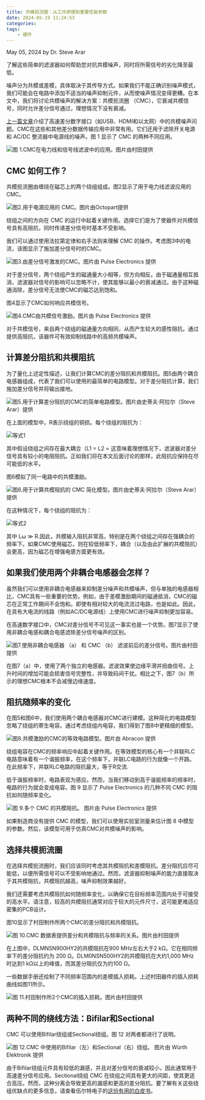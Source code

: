 ```yaml
---
title: 共模扼流圈：从工作原理到重要性能参数
date: 2024-05-19 11:24:53
categories:
tags:
    - 硬件
---
```



May 05, 2024 by Dr. Steve Arar

了解这些简单的滤波器如何帮助您对抗共模噪声，同时将所需信号的劣化降至最低。

噪声分为共模或差模，具体取决于其传导方式。如果我们不能正确识别噪声模式，我们可能会在电路中添加不适当的噪声抑制元件，从而使噪声情况变得更糟。在本文中，我们将讨论共模噪声的解决方案：共模扼流圈 （CMC），它衰减共模信号，同时允许差分信号通过，理想情况下没有衰减。

[上一篇文章](https://www.allaboutcircuits.com/technical-articles/common-mode-noise-in-differential-links-what-it-is-how-it-propagates-and-where-it-comes-from/)介绍了高速差分数字接口（如USB、HDMI和以太网）中的共模噪声问题。CMC在这些和其他差分数据传输应用中非常有用。它们还用于滤除开关电源和 AC/DC 整流器中电源线的噪声。图 1 显示了 CMC 的两种不同应用。

![图 1.CMC在电力线和信号线滤波中的应用。图片由村田提供](https://www.allaboutcircuits.com/uploads/articles/common-mode-chokes-from-working-principles-to-important-performance-parameters-fig1.jpg)

<!-- more -->

## CMC 如何工作？

共模扼流圈由缠绕在磁芯上的两个绕组组成。图2显示了用于电力线滤波应用的CMC。

![图2.用于电源应用的 CMC。图片由Octopart提供](https://www.allaboutcircuits.com/uploads/articles/common-mode-chokes-from-working-principles-to-important-performance-parameters-fig2.jpg)

绕组之间的方向在 CMC 的运行中起着关键作用。选择它们是为了使器件对共模信号具有高阻抗，同时传递差分信号时基本不受影响。

我们可以通过使用法拉第定律和右手法则来理解 CMC 的操作。考虑图3中的电流，该图显示了施加差分信号时的CMC。

![图3.由差分信号激发的CMC。图片由 Pulse Electronics 提供](https://www.allaboutcircuits.com/uploads/articles/common-mode-chokes-from-working-principles-to-important-performance-parameters-fig3.jpg)

对于差分信号，两个绕组产生的磁通量大小相等，但方向相反。由于磁通量相互抵消，滤波器对信号的影响可以忽略不计，使其能够以最小的衰减通过。由于这种磁通消除，差分信号无法使CMC的磁芯达到饱和。

图4显示了CMC如何响应共模信号。

![图4.CMC由共模信号激励。图片由 Pulse Electronics 提供](https://www.allaboutcircuits.com/uploads/articles/common-mode-chokes-from-working-principles-to-important-performance-parameters-fig4.jpg)

对于共模信号，来自两个绕组的磁通量方向相同，从而产生较大的感性阻抗。通过提供高阻抗，该器件可有效抑制线路中的高频共模噪声。

## 计算差分阻抗和共模阻抗

为了量化上述定性描述，让我们计算CMC的差分阻抗和共模阻抗。图5由两个耦合电感器组成，代表了我们可以使用的最简单的电路模型。对于差分阻抗计算，我们施加差分信号并将输出接地。

![图5.用于计算差分阻抗的CMC的简单电路模型。图片由史蒂夫·阿拉尔（Steve Arar）提供](https://www.allaboutcircuits.com/uploads/articles/common-mode-chokes-from-working-principles-to-important-performance-parameters-fig5.jpg)

在上面的模型中，R表示绕组的铜损。每个绕组的阻抗为：

![等式1](https://imgs.boringhex.top/blog/20240519114620.png)

其中假设绕组之间存在最大耦合（L1 = L2 = 这意味着理想情况下，滤波器对差分信号具有较小的电阻阻抗。正如我们将在本文后面讨论的那样，此阻抗应保持在尽可能低的水平。

图6模拟了同一电路中的共模激励。

![图6.用于计算共模阻抗的 CMC 简化模型。图片由史蒂夫·阿拉尔（Steve Arar）提供](https://www.allaboutcircuits.com/uploads/articles/common-mode-chokes-from-working-principles-to-important-performance-parameters-fig6.jpg)

在这种情况下，每个绕组的阻抗为：

![等式2](https://imgs.boringhex.top/blog/20240519114807.png)

其中 L⍵ ≫ R.因此，共模输入阻抗非常高，特别是在两个绕组之间存在强耦合的频率下。如果CMC使用磁芯，则在较低频率下，耦合（以及由此扩展的共模阻抗）会更高，因为磁芯在增强电感方面更有效。

## 如果我们使用两个非耦合电感器会怎样？

虽然我们可以使用非耦合电感器来抑制差分噪声和共模噪声，但与单独的电感器相比，CMC具有一些重要的优势。例如，由于差模激励期间的磁通抵消，CMC的磁芯在正常工作期间不会饱和。即使有相对较大的电流流过电路，也是如此。因此，在具有大电流的线路（例如AC/DC电源线）上使用CMC进行噪声抑制更加容易。

在高速数字接口中，CMC对差分信号不可见这一事实也是一个优势。图7显示了使用非耦合电感和耦合电感滤除差分信号噪声的区别。

![图7.使用非耦合电感器 （a） 和 CMC （b） 滤波前后的差分信号。图片由村田提供](https://www.allaboutcircuits.com/uploads/articles/common-mode-chokes-from-working-principles-to-important-performance-parameters-fig7.jpg)

在图7（a）中，使用了两个独立的电感器。滤波效果使边缘平滑并扭曲信号。上升时间的增加可能会损害信号完整性，并导致码间干扰。相比之下，图7（b）所示的理想CMC根本不会减慢边缘速度。

## 阻抗随频率的变化

在图5和图6中，我们使用两个耦合电感器对CMC进行建模。这种简化的电路模型忽略了绕组的寄生电容。通过考虑绕组内电容，我们得到了图8中更精细的模型。

![图8.共模激励的CMC的等效电路模型。图片由 Abracon 提供](https://www.allaboutcircuits.com/uploads/articles/common-mode-chokes-from-working-principles-to-important-performance-parameters-fig8.jpg)

绕组电容在CMC的频率响应中起着关键作用。在等效模型的核心有一个并联RLC电路意味着有一个谐振频率，在这个频率下，并联LC电路的行为就像一个开路。在此频率下，并联RLC电路的阻抗最大，等于R交流.

低于谐振频率时，电路表现为感应。然而，当我们移动到高于谐振频率的频率时，电路的行为就会变成电容。图 9 显示了 Pulse Electronics 的几种不同 CMC 的阻抗如何随频率变化。

![图 9.多个 CMC 的共模阻抗。 图片由 Pulse Electronics 提供](https://www.allaboutcircuits.com/uploads/articles/common-mode-chokes-from-working-principles-to-important-performance-parameters-fig9.jpg)

如果制造商没有提供 CMC 的模型，我们可以使用实验室测量来估计图 8 中模型的参数。然后，该模型可用于仿真CMC对共模噪声的影响。

## 选择共模扼流圈

在选择共模扼流圈时，我们应该同时考虑其共模阻抗和差模阻抗。差分阻抗应尽可能低，以便所需信号可以不受影响地通过。然而，滤波器抑制噪声的能力直接取决于其共模阻抗，共模阻抗越高，噪声抑制效果越好。

我们还需要考虑共模阻抗如何随频率变化，以确保它在目标频率范围内处于可接受的高水平。请注意，较高的共模阻抗通常对应于较大的元件尺寸，这可能更难适应密集的PCB设计。

图10显示了村田制作所两个CMC的差分阻抗和共模阻抗。

![图 10.CMC 数据表提供差分和共模阻抗与频率的关系。图片由村田提供](https://www.allaboutcircuits.com/uploads/articles/common-mode-chokes-from-working-principles-to-important-performance-parameters-fig10.jpg)

在上图中，DLMNSN900HY2的共模阻抗在900 MHz左右大于2 kΩ。它在相同频率下的差分阻抗约为 200 Ω。DLM0NSN500HY2的共模阻抗在大约1,000 MHz时达到1 kΩ以上的峰值，而其差分阻抗仅为约100 Ω。

一些数据手册还绘制了不同频率范围内的差模插入损耗。上述村田器件的插入损耗曲线如图11所示。

![图 11.村田制作所2个CMC的插入损耗。图片由村田提供](https://www.allaboutcircuits.com/uploads/articles/common-mode-chokes-from-working-principles-to-important-performance-parameters-fig11.jpg)

## 两种不同的绕线方法：Bifilar和Sectional

CMC 可以使用Bifilar绕组或Sectional绕组。图 12 对两者都进行了说明。

![图 12.CMC 中使用的Bifilar（左）和Sectional（右）绕组。 图片由 Würth Elektronik 提供](https://www.allaboutcircuits.com/uploads/articles/common-mode-chokes-from-working-principles-to-important-performance-parameters-fig12.jpg)

由于Bifilar绕组元件具有较低的漏感，并且对差分信号的衰减较小，因此通常用于高速差分信号应用。Sectional绕组 CMC 在绕组之间具有更大的间距，使其更适合高压。然而，这种分离会导致更高的漏感和更高的差分阻抗。要了解有关这些绕组优缺点的更多信息，请查看伍尔特电子的[这份有用的白皮书](https://www.allaboutcircuits.com/industry-white-papers/emc-basics-common-mode-vs-differential-noise/pdfdownload/)。
